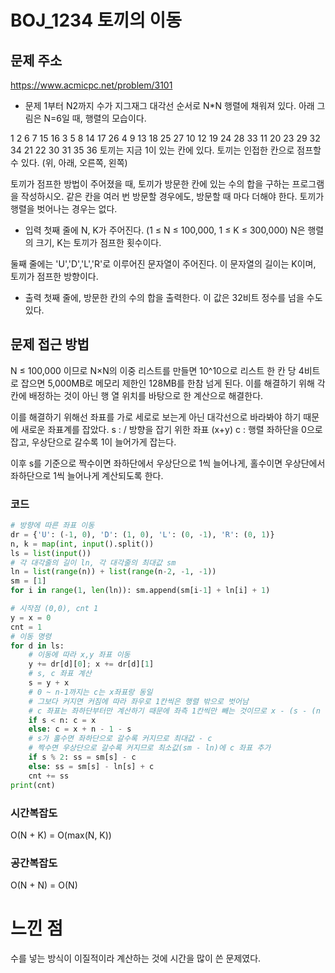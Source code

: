# BOJ_1234 토끼의 이동

## 문제 주소
https://www.acmicpc.net/problem/3101

- 문제
1부터 N2까지 수가 지그재그 대각선 순서로 N*N 행렬에 채워져 있다. 아래 그림은 N=6일 때, 행렬의 모습이다.

1	2	6	7	15	16
3	5	8	14	17	26
4	9	13	18	25	27
10	12	19	24	28	33
11	20	23	29	32	34
21	22	30	31	35	36
토끼는 지금 1이 있는 칸에 있다. 토끼는 인접한 칸으로 점프할 수 있다. (위, 아래, 오른쪽, 왼쪽)

토끼가 점프한 방법이 주어졌을 때, 토끼가 방문한 칸에 있는 수의 합을 구하는 프로그램을 작성하시오. 같은 칸을 여러 번 방문할 경우에도, 방문할 때 마다 더해야 한다. 토끼가 행렬을 벗어나는 경우는 없다.

- 입력
첫째 줄에 N, K가 주어진다. (1 ≤ N ≤ 100,000, 1 ≤ K ≤ 300,000) N은 행렬의 크기, K는 토끼가 점프한 횟수이다.

둘째 줄에는 'U','D','L','R'로 이루어진 문자열이 주어진다. 이 문자열의 길이는 K이며, 토끼가 점프한 방향이다.

- 출력
첫째 줄에, 방문한 칸의 수의 합을 출력한다. 이 값은 32비트 정수를 넘을 수도 있다.

## 문제 접근 방법
N ≤ 100,000 이므로 N×N의 이중 리스트를 만들면 10^10으로 리스트 한 칸 당 4비트로 잡으면 5,000MB로 메모리 제한인 128MB를 한참 넘게 된다. 이를 해결하기 위해 각 칸에 배정하는 것이 아닌 행 열 위치를 바탕으로 한 계산으로 해결한다.

이를 해결하기 위해선 좌표를 가로 세로로 보는게 아닌 대각선으로 바라봐야 하기 때문에 새로운 좌표계를 잡았다.
s : / 방향을 잡기 위한 좌표 (x+y)
c : 행렬 좌하단을 0으로 잡고, 우상단으로 갈수록 1이 늘어가게 잡는다.

이후 s를 기준으로 짝수이면 좌하단에서 우상단으로 1씩 늘어나게, 홀수이면 우상단에서 좌하단으로 1씩 늘어나게 계산되도록 한다.

### 코드
```python
# 방향에 따른 좌표 이동
dr = {'U': (-1, 0), 'D': (1, 0), 'L': (0, -1), 'R': (0, 1)}
n, k = map(int, input().split())
ls = list(input())
# 각 대각줄의 길이 ln, 각 대각줄의 최대값 sm
ln = list(range(n)) + list(range(n-2, -1, -1))
sm = [1]
for i in range(1, len(ln)): sm.append(sm[i-1] + ln[i] + 1)

# 시작점 (0,0), cnt 1
y = x = 0
cnt = 1
# 이동 명령
for d in ls:
    # 이동에 따라 x,y 좌표 이동
    y += dr[d][0]; x += dr[d][1]
    # s, c 좌표 계산
    s = y + x
    # 0 ~ n-1까지는 c는 x좌표랑 동일
    # 그보다 커지면 커짐에 따라 좌우로 1칸씩은 행렬 밖으로 벗어남
    # c 좌표는 좌하단부터만 계산하기 때문에 좌측 1칸씩만 빼는 것이므로 x - (s - (n - 1))로 계산
    if s < n: c = x
    else: c = x + n - 1 - s
    # s가 홀수면 좌하단으로 갈수록 커지므로 최대값 - c
    # 짝수면 우상단으로 갈수록 커지므로 최소값(sm - ln)에 c 좌표 추가
    if s % 2: ss = sm[s] - c
    else: ss = sm[s] - ln[s] + c
    cnt += ss
print(cnt)
```

### 시간복잡도
O(N + K) = O(max(N, K))

### 공간복잡도
O(N + N) = O(N)

# 느낀 점
수를 넣는 방식이 이질적이라 계산하는 것에 시간을 많이 쓴 문제였다.